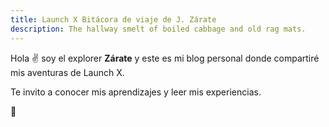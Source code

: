 ```yaml
---
title: Launch X Bitácora de viaje de J. Zárate
description: The hallway smelt of boiled cabbage and old rag mats.
---
```


Hola ✌️  soy el explorer **Zárate** y este es mi blog personal donde compartiré mis aventuras de Launch X.

Te invito a conocer mis aprendizajes y leer mis experiencias.

🚀
